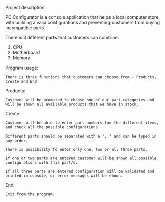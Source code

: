 Project description:

PC Configurator is a console application that helps a local computer store with building a valid configurations and preventing customers from buying incompatible parts.

There is 3 different parts that customers can combine:
1. CPU
2. Motherboard
3. Memory

Program usage:

    There is three functions that customers can choose from - Products, Create and End

Products: 

    Customer will be prompted to choose one of our part categories and will be shown all available products that we have in stock.

Create: 

    Customer will be able to enter part numbers for the different items, and check all the possible configurations. 
    
    Different parts should be separated with a ', ' and can be typed in any order.
  
    There is possibility to enter only one, two or all three parts.
    
    If one or two parts are entered customer will be shown all possible configurations with this part/s.
    
    If all three parts are entered configuration will be validated and printed in console, or error messages will be shown.

End:

    Exit from the program.
